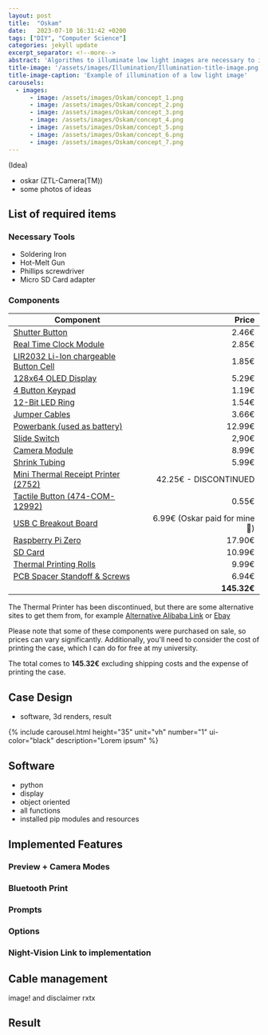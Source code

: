 ```yaml
---
layout: post
title:  "Oskam"
date:   2023-07-10 16:31:42 +0200
tags: ["DIY", "Computer Science"]
categories: jekyll update
excerpt_separator: <!--more-->
abstract: 'Algorithms to illuminate low light images are necessary to improve the visibility and quality of images captured in low light conditions, where details may be obscured by darkness or noise. By applying sophisticated algorithms, these techniques help reveal important features and information crucial for various applications such as surveillance, photography, and medical imaging.'
title-image: '/assets/images/Illumination/Illumination-title-image.png'
title-image-caption: 'Example of illumination of a low light image'
carousels:
  - images:
      - image: /assets/images/Oskam/concept_1.png
      - image: /assets/images/Oskam/concept_2.png
      - image: /assets/images/Oskam/concept_3.png
      - image: /assets/images/Oskam/concept_4.png
      - image: /assets/images/Oskam/concept_5.png
      - image: /assets/images/Oskam/concept_6.png
      - image: /assets/images/Oskam/concept_7.png
---
```



(Idea)
- oskar (ZTL-Camera(TM))
- some photos of ideas

## List of required items
### Necessary Tools
- Soldering Iron
- Hot-Melt Gun
- Phillips screwdriver
- Micro SD Card adapter

### Components
<style>
table th, table td {
    padding: 2px 10px;
}
</style>

| Component                                                                     |                          Price |
|-------------------------------------------------------------------------------|-------------------------------:|
| [Shutter Button](https://www.ebay.de/itm/174942207136)                        |                          2.46€ |
| [Real Time Clock Module](https://www.ebay.de/itm/255283208544)                |                          2.85€ |
| [LIR2032 Li-Ion chargeable Button Cell](https://www.ebay.de/itm/195874467252) |                          1.85€ |
| [128x64 OLED Display](https://www.ebay.de/itm/153900883604)                   |                          5.29€ |
| [4 Button Keypad](https://www.ebay.de/itm/385523903918)                       |                          1.19€ |
| [12-Bit LED Ring](https://www.ebay.de/itm/385406831630)                       |                          1.54€ |
| [Jumper Cables](https://www.ebay.de/itm/175172776168)                         |                          3.66€ |
| [Powerbank (used as battery)](https://www.amazon.de/gp/product/B09NLZRKZC)    |                         12.99€ |
| [Slide Switch](https://www.ebay.de/itm/126375893737)                          |                          2,90€ |
| [Camera Module](https://www.amazon.de/gp/product/B07KSZW251)                  |                          8.99€ |
| [Shrink Tubing](https://www.amazon.de/gp/product/B0BNPMXSS6)                  |                          5.99€ |
| [Mini Thermal Receipt Printer (2752)](https://mou.sr/3KHBhwN)                 |          42.25€ - DISCONTINUED |
| [Tactile Button (474-COM-12992)](https://mou.sr/4ayTEQ5)                      |                          0.55€ |
| [USB C Breakout Board](www.ebay.de/itm/355429997210)                          | 6.99€ (Oskar paid for mine 💜) |
| [Raspberry Pi Zero](https://www.berrybase.de/raspberry-pi-zero-w)             |                         17.90€ |
| [SD Card](https://www.ebay.de/itm/116141323859)                               |                         10.99€ |
| [Thermal Printing Rolls](amazon.de/gp/product/B0C1YZC239)                     |                          9.99€ |
| [PCB Spacer Standoff & Screws](https://www.ebay.de/itm/385427187853)          |                          6.94€ |
|                                                                               |                    **145.32€** |

The Thermal Printer has been discontinued, but there are some alternative sites to get them from, for example [Alternative Alibaba Link](https://www.alibaba.com/product-detail/2inch-58mm-Mini-Embedded-Thermal-Panel_1600080776501.html) or [Ebay](https://www.ebay.de/itm/164966249742)

Please note that some of these components were purchased on sale, so prices can vary significantly. Additionally, you'll need to consider the cost of printing the case, which I can do for free at my university.

The total comes to **145.32€** excluding shipping costs and the expense of printing the case.



## Case Design
- software, 3d renders, result

{% include carousel.html height="35" unit="vh" number="1" ui-color="black" description="Lorem ipsum" %}

## Software
- python
- display
- object oriented
- all functions
- installed pip modules and resources

## Implemented Features
### Preview + Camera Modes
### Bluetooth Print
### Prompts
### Options
### Night-Vision Link to implementation
## Cable management
image! and disclaimer rxtx
## Result
